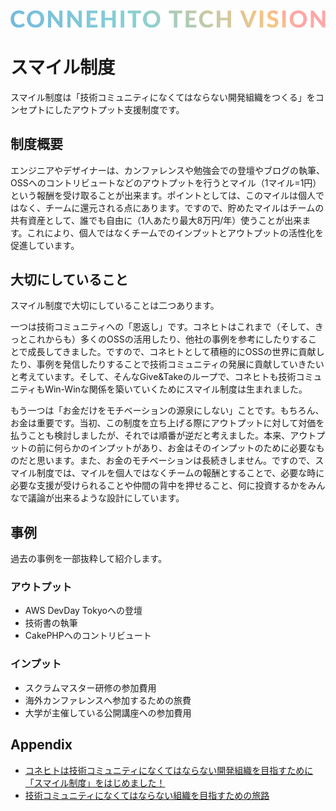 ![Connehito Tech Vision](../image/txt_tech.png)

# スマイル制度

スマイル制度は「技術コミュニティになくてはならない開発組織をつくる」をコンセプトにしたアウトプット支援制度です。

## 制度概要

エンジニアやデザイナーは、カンファレンスや勉強会での登壇やブログの執筆、OSSへのコントリビュートなどのアウトプットを行うとマイル（1マイル=1円）という報酬を受け取ることが出来ます。ポイントとしては、このマイルは個人ではなく、チームに還元される点にあります。ですので、貯めたマイルはチームの共有資産として、誰でも自由に（1人あたり最大8万円/年）使うことが出来ます。これにより、個人ではなくチームでのインプットとアウトプットの活性化を促進しています。

## 大切にしていること

スマイル制度で大切にしていることは二つあります。


一つは技術コミュニティへの「恩返し」です。コネヒトはこれまで（そして、きっとこれからも）多くのOSSの活用したり、他社の事例を参考にしたりすることで成長してきました。ですので、コネヒトとして積極的にOSSの世界に貢献したり、事例を発信したりすることで技術コミュニティの発展に貢献していきたいと考えています。そして、そんなGive&Takeのループで、コネヒトも技術コミュニティもWin-Winな関係を築いていくためにスマイル制度は生まれました。


もう一つは「お金だけをモチベーションの源泉にしない」ことです。もちろん、お金は重要です。当初、この制度を立ち上げる際にアウトプットに対して対価を払うことも検討しましたが、それでは順番が逆だと考えました。本来、アウトプットの前に何らかのインプットがあり、お金はそのインプットのために必要なものだと思います。また、お金のモチベーションは長続きしません。ですので、スマイル制度では、マイルを個人ではなくチームの報酬とすることで、必要な時に必要な支援が受けられることや仲間の背中を押せること、何に投資するかをみんなで議論が出来るような設計にしています。

## 事例

過去の事例を一部抜粋して紹介します。

### アウトプット

* AWS DevDay Tokyoへの登壇
* 技術書の執筆
* CakePHPへのコントリビュート

### インプット

* スクラムマスター研修の参加費用
* 海外カンファレンスへ参加するための旅費
* 大学が主催している公開講座への参加費用

## Appendix

* [コネヒトは技術コミュニティになくてはならない開発組織を目指すために「スマイル制度」をはじめました！](https://tech.connehito.com/entry/2019/08/22/111953)
* [技術コミュニティになくてはならない組織を目指すための旅路](https://speakerdeck.com/itosho525/aim-for-the-indispensable-company-for-our-engineer-community)
